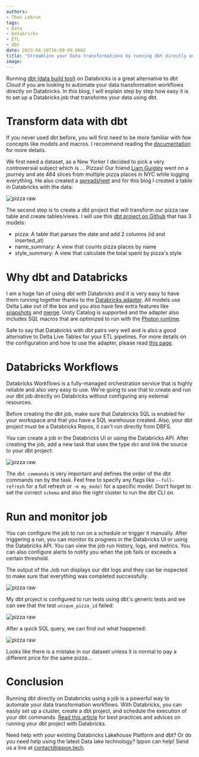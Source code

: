 ```yaml
---
authors:
- Theo Lebrun
tags:
- Data
- Databricks
- ETL
- dbt
date: 2023-04-18T16:09:09.000Z
title: "Streamline your Data transformations by running dbt directly on Databricks using jobs"
image: 
---
```


Running [dbt (data build tool)](https://www.getdbt.com/) on Databricks is a great alternative to dbt Cloud if you are looking to automate your data transformation workflows directly on Databricks. In this blog, I will explain step by step how easy it is to set up a Databricks job that transforms your data using dbt.

# Transform data with dbt

If you never used dbt before, you will first need to be more familiar with few concepts like models and macros. I recommend reading the [documentation](https://docs.getdbt.com/docs/introduction) for more details.

We first need a dataset, as a New Yorker I decided to pick a very controversial subject which is ... Pizzas! Our friend [Liam Guigley](https://elkue.com/nyc-slice/) went on a journey and ate 464 slices from multiple pizza places in NYC while logging everything. He also created a [spreadsheet](https://docs.google.com/spreadsheets/d/1EY3oi9ttxybG0A0Obtwey6BFu7QLqdHe02JApijgztg/edit#gid=0) and for this blog I created a table in Databricks with the data:

![pizza raw](https://raw.githubusercontent.com/Falydoor/blog-usa/blog-databricks-dbt/images/2023/04/databricks-dbt-pizza-raw.png)

The second step is to create a dbt project that will transform our pizza raw table and create tables/views. I will use this [dbt project on Github](https://github.com/Falydoor/blog-databricks-dbt) that has 3 models:

- pizza: A table that parses the date and add 2 columns (id and inserted_at)
- name_summary: A view that counts pizza places by name
- style_summary: A view that calculate the total spent by pizza's style

# Why dbt and Databricks

I am a huge fan of using dbt with Databricks and it is very easy to have them running together thanks to the [Databricks adapter](https://github.com/databricks/dbt-databricks). All models use Delta Lake out of the box and you also have few extra features like [snapshots](https://docs.getdbt.com/docs/build/snapshots) and [merge](https://docs.getdbt.com/reference/resource-configs/spark-configs#the-merge-strategy). Unity Catalog is supported and the adapter also includes SQL macros that are optimized to run with the [Photon runtime](https://docs.databricks.com/runtime/photon.html).

Safe to say that Databricks with dbt pairs very well and is also a good alternative to Delta Live Tables for your ETL pipelines. For more details on the configuration and how to use the adapter, please read [this page](https://docs.getdbt.com/reference/resource-configs/spark-configs).

# Databricks Workflows

Databricks Workflows is a fully-managed orchestration service that is highly reliable and also very easy to use. We're going to use that to create and run our dbt job directly on Databricks without configuring any external resources.

Before creating the dbt job, make sure that Databricks SQL is enabled for your workspace and that you have a SQL warehouse created. Also, your dbt project must be a Databricks Repos, it can't run directly from DBFS.

You can create a job in the Databricks UI or using the Databricks API. After creating the job, add a new task that uses the type `dbt` and link the source to your dbt project:

![pizza raw](https://raw.githubusercontent.com/Falydoor/blog-usa/blog-databricks-dbt/images/2023/04/databricks-dbt-job.png)

The `dbt commands` is very important and defines the order of the dbt commands ran by the task. Feel free to specify any flags like `--full-refresh` for a full refresh or `-m my_model` for a specific model. Don't forget to set the correct `schema` and also the right cluster to run the dbt CLI on.

# Run and monitor job

You can configure the job to run on a schedule or trigger it manually. After triggering a run, you can monitor its progress in the Databricks UI or using the Databricks API. You can view the job run history, logs, and metrics. You can also configure alerts to notify you when the job fails or exceeds a certain threshold.

The output of the Job run displays our dbt logs and they can be inspected to make sure that everything was completed successfully.

![pizza raw](https://raw.githubusercontent.com/Falydoor/blog-usa/blog-databricks-dbt/images/2023/04/databricks-dbt-logs.png)

My dbt project is configured to run tests using dbt's generic tests and we can see that the test `unique_pizza_id` failed:

![pizza raw](https://raw.githubusercontent.com/Falydoor/blog-usa/blog-databricks-dbt/images/2023/04/databricks-dbt-tests.png)

After a quick SQL query, we can find out what happened:

![pizza raw](https://raw.githubusercontent.com/Falydoor/blog-usa/blog-databricks-dbt/images/2023/04/databricks-dbt-dups.png)

Looks like there is a mistake in our dataset unless it is normal to pay a different price for the same pizza...

# Conclusion

Running dbt directly on Databricks using a job is a powerful way to automate your data transformation workflows. With Databricks, you can easily set up a cluster, create a dbt project, and schedule the execution of your dbt commands. [Read this article](https://www.databricks.com/blog/2022/12/15/best-practices-super-powering-your-dbt-project-databricks.html) for best practices and advices on running your dbt project with Databricks.

Need help with your existing Databricks Lakehouse Platform and dbt? Or do you need help using the latest Data lake technology? Ippon can help! Send us a line at [contact@ippon.tech](mailto:contact@ippon.tech).